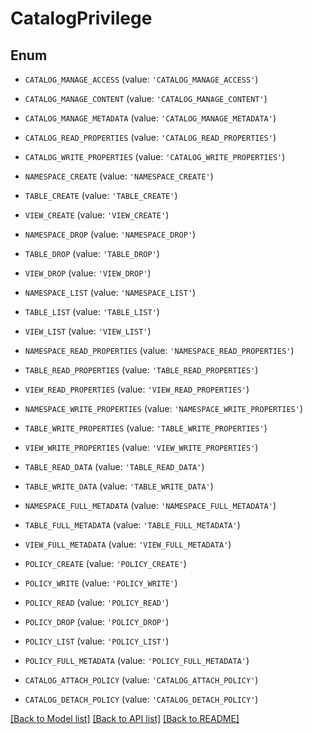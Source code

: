 <!--

 Licensed to the Apache Software Foundation (ASF) under one
 or more contributor license agreements.  See the NOTICE file
 distributed with this work for additional information
 regarding copyright ownership.  The ASF licenses this file
 to you under the Apache License, Version 2.0 (the
 "License"); you may not use this file except in compliance
 with the License.  You may obtain a copy of the License at

   http://www.apache.org/licenses/LICENSE-2.0

 Unless required by applicable law or agreed to in writing,
 software distributed under the License is distributed on an
 "AS IS" BASIS, WITHOUT WARRANTIES OR CONDITIONS OF ANY
 KIND, either express or implied.  See the License for the
 specific language governing permissions and limitations
 under the License.

-->
# CatalogPrivilege


## Enum

* `CATALOG_MANAGE_ACCESS` (value: `'CATALOG_MANAGE_ACCESS'`)

* `CATALOG_MANAGE_CONTENT` (value: `'CATALOG_MANAGE_CONTENT'`)

* `CATALOG_MANAGE_METADATA` (value: `'CATALOG_MANAGE_METADATA'`)

* `CATALOG_READ_PROPERTIES` (value: `'CATALOG_READ_PROPERTIES'`)

* `CATALOG_WRITE_PROPERTIES` (value: `'CATALOG_WRITE_PROPERTIES'`)

* `NAMESPACE_CREATE` (value: `'NAMESPACE_CREATE'`)

* `TABLE_CREATE` (value: `'TABLE_CREATE'`)

* `VIEW_CREATE` (value: `'VIEW_CREATE'`)

* `NAMESPACE_DROP` (value: `'NAMESPACE_DROP'`)

* `TABLE_DROP` (value: `'TABLE_DROP'`)

* `VIEW_DROP` (value: `'VIEW_DROP'`)

* `NAMESPACE_LIST` (value: `'NAMESPACE_LIST'`)

* `TABLE_LIST` (value: `'TABLE_LIST'`)

* `VIEW_LIST` (value: `'VIEW_LIST'`)

* `NAMESPACE_READ_PROPERTIES` (value: `'NAMESPACE_READ_PROPERTIES'`)

* `TABLE_READ_PROPERTIES` (value: `'TABLE_READ_PROPERTIES'`)

* `VIEW_READ_PROPERTIES` (value: `'VIEW_READ_PROPERTIES'`)

* `NAMESPACE_WRITE_PROPERTIES` (value: `'NAMESPACE_WRITE_PROPERTIES'`)

* `TABLE_WRITE_PROPERTIES` (value: `'TABLE_WRITE_PROPERTIES'`)

* `VIEW_WRITE_PROPERTIES` (value: `'VIEW_WRITE_PROPERTIES'`)

* `TABLE_READ_DATA` (value: `'TABLE_READ_DATA'`)

* `TABLE_WRITE_DATA` (value: `'TABLE_WRITE_DATA'`)

* `NAMESPACE_FULL_METADATA` (value: `'NAMESPACE_FULL_METADATA'`)

* `TABLE_FULL_METADATA` (value: `'TABLE_FULL_METADATA'`)

* `VIEW_FULL_METADATA` (value: `'VIEW_FULL_METADATA'`)

* `POLICY_CREATE` (value: `'POLICY_CREATE'`)

* `POLICY_WRITE` (value: `'POLICY_WRITE'`)

* `POLICY_READ` (value: `'POLICY_READ'`)

* `POLICY_DROP` (value: `'POLICY_DROP'`)

* `POLICY_LIST` (value: `'POLICY_LIST'`)

* `POLICY_FULL_METADATA` (value: `'POLICY_FULL_METADATA'`)

* `CATALOG_ATTACH_POLICY` (value: `'CATALOG_ATTACH_POLICY'`)

* `CATALOG_DETACH_POLICY` (value: `'CATALOG_DETACH_POLICY'`)

[[Back to Model list]](../README.md#documentation-for-models) [[Back to API list]](../README.md#documentation-for-api-endpoints) [[Back to README]](../README.md)


